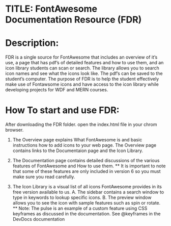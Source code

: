 # TITLE: FontAwesome Documentation Resource (FDR)

# Description:
 FDR is a single source for FontAwesome that includes an overview of it’s use, a page that has pdf’s of detailed features and how to use them, and an icon library students can scan or search. The library allows you to search icon names and see what the icons look like. The pdf’s can be saved to the student’s computer.  The purpose of FDR is to help the student effectively make use of Fontawsome icons and have access to the icon library while developing projects for WDF and MERN courses.

# How To start and use FDR:

After downloading the FDR folder.  open the index.html file in your chrom browser.

1. The Overview page explains What FontAwesome is and basic instructions how to add icons to your web page.
    The Overview page contains links to the Documentaion page and the Icon Library.

2. The Documentation page contains detailed discussions of the various features of FontAwesome and How to use them.
    ** It is important to note that some of these features are only included in version 6 so you must make sure you read carefully.

3. The Icon Library is a visual list of all icons FontAwesome provides in its free version available to us.
    A. The sidebar contains a search window to type in keywords to lookup specific icons.
    B. The preview window allows you to see the icon with sample features such as spin or rotate.
    ** Note: The pulse is an example of a custom feature using CSS keyframes as discussed in the documentation. See @keyframes in the DevDocs documentation

